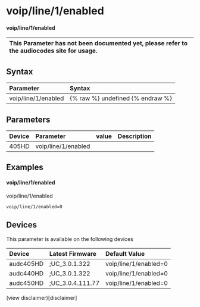 ﻿---
description: voip/line/1/enabled
search: false
---

# voip/line/1/enabled

#### voip/line/1/enabled


| This Parameter has not been documented yet, please refer to the audiocodes site for usage.  |
| :--- |

## Syntax
| Parameter | Syntax |
| :--- | :--- |
|voip/line/1/enabled | {% raw %} undefined {% endraw %} |

## Parameters
|Device|Parameter|value|Description|
|:---|:---|:---|:---|
| 405HD | voip/line/1/enabled |  |  |

## Examples
#### voip/line/1/enabled

voip/line/1/enabled

```
voip/line/1/enabled=0
```

## Devices
This parameter is available on the following devices

| Device | Latest Firmware | Default Value |
|:---|:---|:---|
| audc405HD | ;UC_3.0.1.322 | voip/line/1/enabled=0 
| audc440HD | ;UC_3.0.1.322 | voip/line/1/enabled=0 
| audc450HD | ;UC_3.0.4.111.77 | voip/line/1/enabled=0 

(view disclaimer)[disclaimer]

